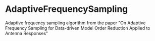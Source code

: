 # AdaptiveFrequencySampling
Adaptive frequency sampling algorithm from the paper "On Adaptive Frequency Sampling for Data-driven Model Order Reduction Applied to Antenna Responses"
